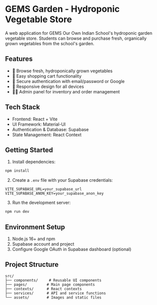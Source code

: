 # GEMS Garden - Hydroponic Vegetable Store

A web application for GEMS Our Own Indian School's hydroponic garden vegetable store. Students can browse and purchase fresh, organically grown vegetables from the school's garden.

## Features

- 🌱 Browse fresh, hydroponically grown vegetables
- 🛒 Easy shopping cart functionality
- 🔐 Secure authentication with email/password or Google
- 📱 Responsive design for all devices
- 👩‍💼 Admin panel for inventory and order management

## Tech Stack

- Frontend: React + Vite
- UI Framework: Material-UI
- Authentication & Database: Supabase
- State Management: React Context

## Getting Started

1. Install dependencies:
```bash
npm install
```

2. Create a `.env` file with your Supabase credentials:
```env
VITE_SUPABASE_URL=your_supabase_url
VITE_SUPABASE_ANON_KEY=your_supabase_anon_key
```

3. Run the development server:
```bash
npm run dev
```

## Environment Setup

1. Node.js 16+ and npm
2. Supabase account and project
3. Configure Google OAuth in Supabase dashboard (optional)

## Project Structure

```
src/
├── components/     # Reusable UI components
├── pages/         # Main page components
├── contexts/      # React contexts
├── services/      # API and service functions
└── assets/        # Images and static files
```
